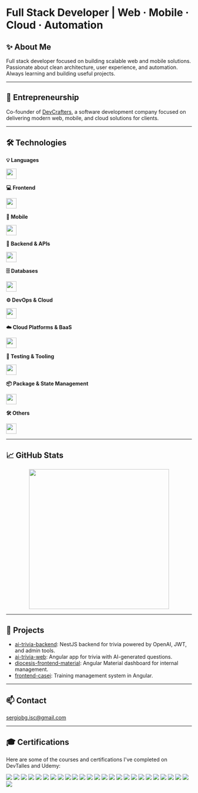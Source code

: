 # Full Stack Developer | Web · Mobile · Cloud · Automation

## ✨ About Me

Full stack developer focused on building scalable web and mobile solutions. Passionate about clean architecture, user experience, and automation. Always learning and building useful projects.

---

## 🏢 Entrepreneurship

Co-founder of [DevCrafters](https://devcrafters.dev/), a software development company focused on delivering modern web, mobile, and cloud solutions for clients.

---

## 🛠️ Technologies

**💡 Languages**

<img src="https://skills.syvixor.com/api/icons?i=typescript,javascript,python,csharp,dart" height="28" />

**💻 Frontend**

<img src="https://skills.syvixor.com/api/icons?i=html,css3,sass,tailwind,materialui,daisyui,vite,angular,vue" height="28" />

**📱 Mobile**

<img src="https://skills.syvixor.com/api/icons?i=flutter,android" height="28" />

**🧠 Backend & APIs**

<img src="https://skills.syvixor.com/api/icons?i=nestjs,nodejs,express,django,graphql,apollo,jwt,stripe,twilio" height="28" />

**🗄️ Databases**

<img src="https://skills.syvixor.com/api/icons?i=sqlserver,postgresql,sqlite,mongodb,prisma" height="28" />

**⚙️ DevOps & Cloud**

<img src="https://skills.syvixor.com/api/icons?i=docker,kubernetes,gcp,netlify,nginx,n8n" height="28" />

**☁️ Cloud Platforms & BaaS**

<img src="https://skills.syvixor.com/api/icons?i=firebase" height="28" />

**🧪 Testing & Tooling**

<img src="https://skills.syvixor.com/api/icons?i=jest,vitest,postman" height="28" />

**📦 Package & State Management**

<img src="https://skills.syvixor.com/api/icons?i=npm,pnpm,pinia,tanstack,riverpod,bloc,getx" height="28" />

**🛠️ Others**

<img src="https://skills.syvixor.com/api/icons?i=git,github,githubcopilot,googlegemini,chatgpt,rxjs,dotnet,vite,deno,visualstudio,vscode" height="28" />

---

## 📈 GitHub Stats

<p align="center">
	<img src="https://streak-stats.demolab.com?user=sergiobytes&theme=highcontrast&border_radius=7&hide_border=true&exclude_days=Sun%2CSat&card_width=467" width="380"/>
</p>

---

## 📌 Projects

- [ai-trivia-backend](https://github.com/sergiobytes/ai-trivia-backend): NestJS backend for trivia powered by OpenAI, JWT, and admin tools.
- [ai-trivia-web](https://github.com/sergiobytes/ai-trivia-web): Angular app for trivia with AI-generated questions.
- [diocesis-frontend-material](https://github.com/Sergio-Frontend-Projects/diocesis-frontend-material): Angular Material dashboard for internal management.
- [frontend-casei](https://github.com/residencias-isc-2025/frontend-casei): Training management system in Angular.
---

## 📫 Contact

sergiobg.isc@gmail.com

---

## 🎓 Certifications

Here are some of the courses and certifications I've completed on DevTalles and Udemy:

<p align="left">
  <a href="https://cursos.devtalles.com/certificates/bgyevufaap"><img src="https://img.shields.io/badge/Git%2BGitHub%3A%20Todo%20un%20sistema%20de%20control%20de%20versiones%20de%20cero-2023-blue?style=for-the-badge" /></a>
  <a href="https://cursos.devtalles.com/certificates/kexmuijhyf"><img src="https://img.shields.io/badge/JavaScript%20Moderno%3A%20Gu%C3%ADa%20para%20dominar%20el%20idioma-2023-yellow?style=for-the-badge" /></a>
  <a href="https://cursos.devtalles.com/certificates/btiignzhpb"><img src="https://img.shields.io/badge/TypeScript%3A%20Tu%20completa%20gu%C3%ADa%20y%20manual%20de%20mano-2023-blue?style=for-the-badge" /></a>
  <a href="https://cursos.devtalles.com/certificates/s17vg774yc"><img src="https://img.shields.io/badge/Principios%20SOLID%20y%20Clean%20Code-2023-green?style=for-the-badge" /></a>
  <a href="https://cursos.devtalles.com/certificates/m5ez6kwi3a"><img src="https://img.shields.io/badge/SQL%20de%20cero%3A%20Tu%20gu%C3%ADa%20pr%C3%A1ctica%20con%20PostgreSQL-2023-blue?style=for-the-badge" /></a>
  <a href="https://cursos.devtalles.com/certificates/3kj05k91sx"><img src="https://img.shields.io/badge/Node.Js%3A%20De%20cero%20a%20experto-2024-green?style=for-the-badge" /></a>
  <a href="https://cursos.devtalles.com/certificates/ugqjzeblat"><img src="https://img.shields.io/badge/Node%20%E2%80%93%20Autenticaci%C3%B3n%20Rest%20con%20Clean%20Architecture-2024-blue?style=for-the-badge" /></a>
  <a href="https://cursos.devtalles.com/certificates/icfl1m2jwl"><img src="https://img.shields.io/badge/Nest%3A%20Desarrollo%20backend%20escalable%20con%20Node-2024-red?style=for-the-badge" /></a>
  <a href="https://cursos.devtalles.com/certificates/xxaor6d2h2"><img src="https://img.shields.io/badge/Flutter%20%E2%80%93%20M%C3%B3vil%3A%20De%20cero%20a%20experto-2024-blue?style=for-the-badge" /></a>
  <a href="https://cursos.devtalles.com/certificates/ngihoc8hka"><img src="https://img.shields.io/badge/Mini--Curso%3A%20Riverpod%20providers%20con%20anotaciones-2024-green?style=for-the-badge" /></a>
  <a href="https://cursos.devtalles.com/certificates/irmcjis4tb"><img src="https://img.shields.io/badge/NestJS%20%2B%20Microservicios%3A%20Aplicaciones%20escalables%20y%20modulares-2024-red?style=for-the-badge" /></a>
  <a href="https://www.udemy.com/certificate/UC-3c19d245-df15-47ee-afb8-f1c860eaaedb/"><img src="https://img.shields.io/badge/Aprende%20Programaci%C3%B3n%20Backend%20en%20C%23%20.NET-2024-purple?style=for-the-badge" /></a>
  <a href="https://cursos.devtalles.com/certificates/ajeqyvap3g"><img src="https://img.shields.io/badge/ReactiveX%20%E2%80%93%20RxJs%3A%20De%20cero%20hasta%20los%20detalles-2024-blue?style=for-the-badge" /></a>
  <a href="https://cursos.devtalles.com/certificates/nkkxcrstqv"><img src="https://img.shields.io/badge/Flutter%20%E2%80%93%20M%C3%B3vil%3A%20Recursos%20Nativos-2024-blue?style=for-the-badge" /></a>
  <a href="https://cursos.devtalles.com/certificates/54qgewgtwu"><img src="https://img.shields.io/badge/Docker%3A%20Gu%C3%ADa%20pr%C3%A1ctica%20de%20uso%20para%20desarrolladores-2024-blue?style=for-the-badge" /></a>
  <a href="https://cursos.devtalles.com/certificates/tzsxfglovi"><img src="https://img.shields.io/badge/Flutter%20%E2%80%93%20M%C3%B3vil%3A%20Dise%C3%B1os%20profesionales%20y%20animaciones-2024-blue?style=for-the-badge" /></a>
  <a href="https://cursos.devtalles.com/certificates/qxpu4wdhfo"><img src="https://img.shields.io/badge/NestJs%20%2B%20Reportes%3A%20Genera%20PDFs%20desde%20Node-2024-red?style=for-the-badge" /></a>
  <a href="https://cursos.devtalles.com/certificates/rhoio7rjii"><img src="https://img.shields.io/badge/Nest%20%2B%20GraphQL%3A%20Evoluciona%20tus%20APIs-2024-red?style=for-the-badge" /></a>
  <a href="https://cursos.devtalles.com/certificates/wujmo3p24o"><img src="https://img.shields.io/badge/Angular%3A%20De%20cero%20a%20experto-2024-red?style=for-the-badge" /></a>
  <a href="https://cursos.devtalles.com/certificates/dadl3s5o1e"><img src="https://img.shields.io/badge/OpenAI%3A%20Ejercicios%20y%20asistentes%20con%20Angular%20%2B%20NestJS-2024-blue?style=for-the-badge" /></a>
  <a href="https://cursos.devtalles.com/certificates/pmar95bhf9"><img src="https://img.shields.io/badge/Angular%20Pro%3A%20Lleva%20tus%20bases%20al%20siguiente%20nivel-2024-red?style=for-the-badge" /></a>
  <a href="https://cursos.devtalles.com/certificates/tavnb6l34a"><img src="https://img.shields.io/badge/Flutter%20Avanzado%3A%20Lleva%20tu%20conocimiento%20al%20siguiente%20nivel-2024-blue?style=for-the-badge" /></a>
  <a href="https://cursos.devtalles.com/certificates/ambsctervm"><img src="https://img.shields.io/badge/Vue.js%20de%20Cero%20a%20Experto%3A%20Composition%20Api-2024-green?style=for-the-badge" /></a>
  <a href="https://cursos.devtalles.com/certificates/4uqkvuwbrp"><img src="https://img.shields.io/badge/NestJS%20%2B%20Testing%3A%20Pruebas%20unitarias%20y%20end%20to%20end%20(e2e)-2025-red?style=for-the-badge" /></a> 
  <a href="https://cursos.devtalles.com/certificates/j1z4owa1bf"><img src="https://img.shields.io/badge/Flutter%20%2B%20Gemini%3A%20Aplicaciones%20con%20inteligencia%20artificial-2025-blue?style=for-the-badge" /></a>
  <a href="https://cursos.devtalles.com/certificates/9wtqpsi6nt"><img src="https://img.shields.io/badge/Patrones%20de%20Dise%C3%B1o%3A%20Soluciones%20pr%C3%A1cticas%20y%20eficientes-2025-orange?style=for-the-badge" /></a>
</p>


